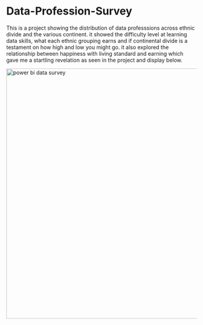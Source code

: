 # Data-Profession-Survey

This is a project showing the distribution of data professsions across ethnic divide and the various continent. it showed the difficulty level at learning data skills, what each ethnic grouping earns and if continental divide is a testament on how high and low you might go. it also explored the relationship between happiness with living standard and earning which gave me a startling revelation as seen in the project and display below.

<img width="661" alt="power bi data survey" src="https://github.com/Davidberchmen/Data-Profession-Survey-/assets/146926423/2778a014-6e9f-456e-b99e-c1ece8fb0c5f">

